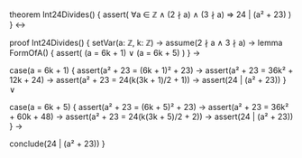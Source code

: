theorem Int24Divides() {
  assert(
    ∀a ∈ ℤ ∧ (2 ∤ a) ∧ (3 ∤ a) ⇒ 24 | (a² + 23)
  )
} ↔

proof Int24Divides() {
  setVar(a: ℤ, k: ℤ) →
  assume(2 ∤ a ∧ 3 ∤ a) →
  lemma FormOfA() {
    assert(
      (a = 6k + 1) ∨ (a = 6k + 5)
    )
  } →
  
  case(a = 6k + 1) {
    assert(a² + 23 = (6k + 1)² + 23) →
    assert(a² + 23 = 36k² + 12k + 24) →
    assert(a² + 23 = 24(k(3k + 1)/2 + 1)) →
    assert(24 | (a² + 23))
  } ∨
  
  case(a = 6k + 5) {
    assert(a² + 23 = (6k + 5)² + 23) →
    assert(a² + 23 = 36k² + 60k + 48) →
    assert(a² + 23 = 24(k(3k + 5)/2 + 2)) →
    assert(24 | (a² + 23))
  } →
  
  conclude(24 | (a² + 23))
}